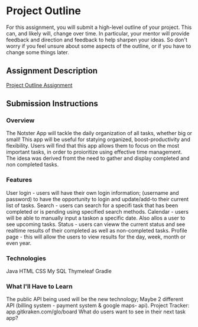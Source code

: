 # Project Outline
For this assignment, you will submit a high-level outline of your project. This can, and likely will, change over time. In particular, your mentor will provide feedback and direction and feedback to help sharpen your ideas. So don't worry if you feel unsure about some aspects of the outline, or if you have to change some things later.

## Assignment Description
[Project Outline Assignment](https://education.launchcode.org/liftoff/assignments/project-outline/)

## Submission Instructions

### Overview
The Notster App will tackle the daily organization of all tasks, whether big or small! This app will be useful for statying organized, boost-productivity and flexibility. Users will find that this app allows them to focus on the most important tasks, in order to proioritize using effective time management. The idesa was derived fromt the need to gather and display completed and non completed tasks.
### Features
User login - users will have their own login information; (username and password) to have the opportunity to login and update/add-to their current list of tasks.
Search - users can search for a specifi task that has been completed or is pending using specified search methods.
Calendar - users will be able to manually input a taskon a specific date. Also allos a user to see upcoming tasks.
Status - users can vieww the current status and see realtime results of their completed as well as non-completed tasks.
Profile page - this will allow the users to view results for the day, week, month or even year.
### Technologies
Java HTML CSS My SQL Thymeleaf Gradle

### What I'll Have to Learn
The public API being used will be the new technology; Maybe 2 different API (billing system - payment system & google maps- api).
Project Tracker: app.gitkraken.com/glo/board
What do users want to see in their next task app?
